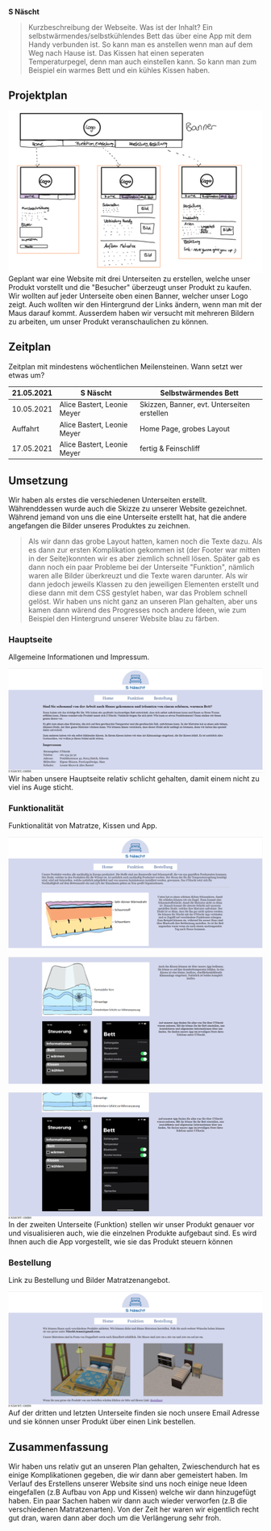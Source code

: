 **S Näscht**
>Kurzbeschreibung der Webseite. Was ist der Inhalt?
Ein selbstwärmendes/selbstkühlendes Bett das über eine App mit dem Handy verbunden ist. So kann man es anstellen wenn man auf dem Weg nach Hause ist. Das Kissen hat einen seperaten Temperaturpegel, denn man auch einstellen kann. So kann man zum Beispiel ein warmes Bett und ein kühles Kissen haben.  
## Projektplan



![skizzen](skizzen.png)
 Geplant war eine Website mit drei Unterseiten zu erstellen, welche unser Produkt vorstellt und die "Besucher" überzeugt unser Produkt zu kaufen. 
 Wir wollten auf jeder Unterseite oben einen Banner, welcher unser Logo zeigt. Auch wollten wir den Hintergrund der Links ändern, wenn man mit der Maus darauf kommt.
 Ausserdem haben wir versucht mit mehreren Bildern zu arbeiten, um unser Produkt veranschaulichen zu können.




## Zeitplan

Zeitplan mit mindestens wöchentlichen Meilensteinen. Wann setzt wer etwas um?

| 21.05.2021 | S Näscht | Selbstwärmendes Bett |
| --- | --- | --- |
| 10.05.2021 | Alice Bastert, Leonie Meyer | Skizzen, Banner, evt. Unterseiten erstellen |
| Auffahrt | Alice Bastert, Leonie Meyer | Home Page, grobes Layout |
| 17.05.2021 | Alice Bastert, Leonie Meyer | fertig & Feinschliff |


## Umsetzung

Wir haben als erstes die verschiedenen Unterseiten erstellt. Währenddessen wurde auch die Skizze zu unserer Website gezeichnet. 
Während jemand von uns die eine Unterseite erstellt hat, hat die andere angefangen die Bilder unseres Produktes zu zeichnen.
>Als wir dann das grobe Layout hatten, kamen noch die Texte dazu. 
Als es dann zur ersten Komplikation gekommen ist (der Footer war mitten in der Seite)konnten wir es aber ziemlich schnell lösen. Später gab es dann noch ein paar Probleme bei der Unterseite "Funktion", nämlich waren alle Bilder überkreuzt und die Texte waren darunter. Als wir dann jedoch jeweils Klassen zu den jeweiligen Elementen erstellt und diese dann mit dem CSS gestylet haben, war das Problem schnell gelöst.
>Wir haben uns nicht ganz an unseren Plan gehalten, aber uns kamen dann wärend des Progresses noch andere Ideen, wie zum Beispiel den Hintergrund unserer Website blau zu färben.

### Hauptseite

Allgemeine Informationen und Impressum.

![Home](Home.png)
Wir haben unsere Hauptseite relativ schlicht gehalten, damit einem nicht zu viel ins Auge sticht.

### Funktionalität

Funktionalität von Matratze, Kissen und App.

![Funktion](Funktion1.png)

![Funktion](Funktion2.png)

![Funktion](Funktion3.png)
In der zweiten Unterseite (Funktion) stellen wir unser Produkt genauer vor und visualisieren auch, wie die einzelnen Produkte aufgebaut sind. 
Es wird Ihnen auch die App vorgestellt, wie sie das Produkt steuern können

### Bestellung

Link zu Bestellung und Bilder Matratzenangebot.

![Bestellung](Bestellung.png)
Auf der dritten und letzten Unterseite finden sie noch unsere Email Adresse und sie können unser Produkt über einen Link bestellen.

## Zusammenfassung

Wir haben uns relativ gut an unseren Plan gehalten, Zwieschendurch hat es einige Komplikationen gegeben, die wir dann aber gemeistert haben. Im Verlauf des Erstellens unserer Website sind uns noch einige neue Ideen eingefallen (z.B Aufbau von App und Kissen) welche wir dann hinzugefügt haben. Ein paar Sachen haben wir dann auch wieder verworfen (z.B die verschiedenen Matratzenarten). Von der Zeit her waren wir eigentlich recht gut dran, waren dann aber doch um die Verlängerung sehr froh. 



